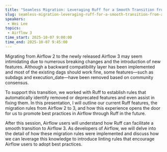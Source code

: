 ```yaml
---
title: "Seamless Migration: Leveraging Ruff for a Smooth Transition from Airflow 2 to Airflow 3"
slug: seamless-migration-leveraging-ruff-for-a-smooth-transition-from-airflow-2-to-airflow-3
speakers:
 - Wei Lee
topics:
 - Airflow 3
time_start: 2025-10-07 9:00:00
time_end: 2025-10-07 9:45:00
---
```


Migrating from Airflow 2 to the newly released Airflow 3 may seem intimidating due to numerous breaking changes and the introduction of new features. Although a backward compatibility layer has been implemented and most of the existing dags should work fine, some features—such as subdags and execution_date—have been removed based on community consensus.

To support this transition, we worked with Ruff to establish rules that automatically identify removed or deprecated features and even assist in fixing them. In this presentation, I will outline our current Ruff features, the migration rules from Airflow 2 to 3, and how this experience opens the door for us to promote best practices in Airflow through Ruff in the future.

After this session, Airflow users will understand how Ruff can facilitate a smooth transition to Airflow 3. As developers of Airflow, we will delve into the detail of how these migration rules were implemented and discuss how we can leverage this knowledge to introduce linting rules that encourage Airflow users to adopt best practices.